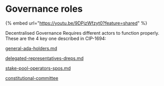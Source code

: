 # Governance roles

{% embed url="https://youtu.be/9DPjzWfzyt0?feature=shared" %}

Decentralised Governance Requires different actors to function properly.\
These are the 4 key one described in CIP-1694:

[general-ada-holders.md](general-ada-holders.md "mention")

[delegated-representatives-dreps.md](delegated-representatives-dreps.md "mention")

[stake-pool-operators-spos.md](stake-pool-operators-spos.md "mention")

[constitutional-committee](constitutional-committee/ "mention")
